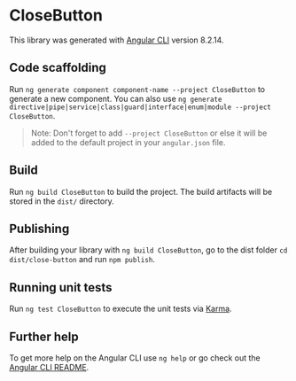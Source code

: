 # CloseButton

This library was generated with [Angular CLI](https://github.com/angular/angular-cli) version 8.2.14.

## Code scaffolding

Run `ng generate component component-name --project CloseButton` to generate a new component. You can also use `ng generate directive|pipe|service|class|guard|interface|enum|module --project CloseButton`.
> Note: Don't forget to add `--project CloseButton` or else it will be added to the default project in your `angular.json` file. 

## Build

Run `ng build CloseButton` to build the project. The build artifacts will be stored in the `dist/` directory.

## Publishing

After building your library with `ng build CloseButton`, go to the dist folder `cd dist/close-button` and run `npm publish`.

## Running unit tests

Run `ng test CloseButton` to execute the unit tests via [Karma](https://karma-runner.github.io).

## Further help

To get more help on the Angular CLI use `ng help` or go check out the [Angular CLI README](https://github.com/angular/angular-cli/blob/master/README.md).
